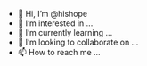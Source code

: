 - 👋 Hi, I’m @hishope
- 👀 I’m interested in ...
- 🌱 I’m currently learning ...
- 💞️ I’m looking to collaborate on ...
- 📫 How to reach me ...

<!---
hishope/hishope is a ✨ special ✨ repository because its `README.md` (this file) appears on your GitHub profile.
You can click the Preview link to take a look at your changes.
--->
